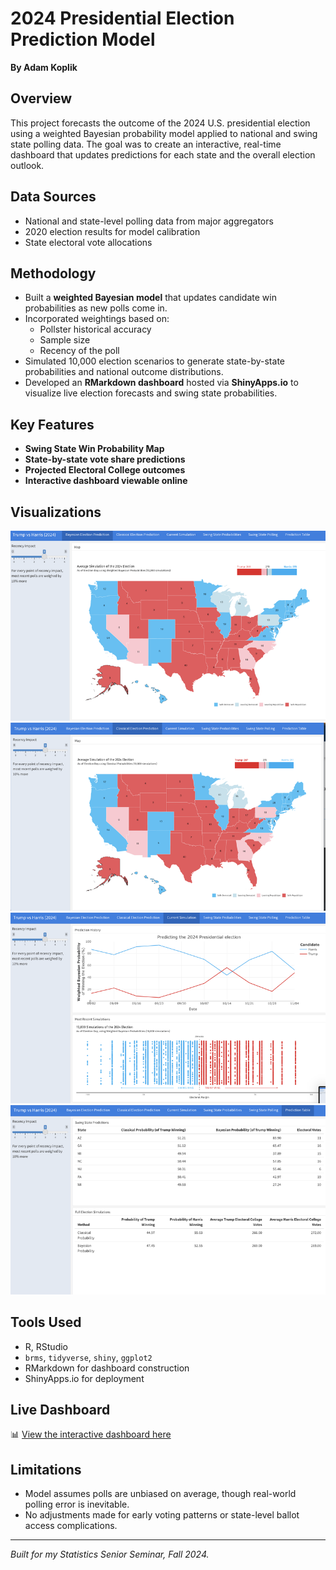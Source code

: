 # 2024 Presidential Election Prediction Model

**By Adam Koplik**

## Overview  
This project forecasts the outcome of the 2024 U.S. presidential election using a weighted Bayesian probability model applied to national and swing state polling data. The goal was to create an interactive, real-time dashboard that updates predictions for each state and the overall election outlook.

## Data Sources  
- National and state-level polling data from major aggregators  
- 2020 election results for model calibration  
- State electoral vote allocations  

## Methodology  
- Built a **weighted Bayesian model** that updates candidate win probabilities as new polls come in.
- Incorporated weightings based on:
  - Pollster historical accuracy  
  - Sample size  
  - Recency of the poll  
- Simulated 10,000 election scenarios to generate state-by-state probabilities and national outcome distributions.
- Developed an **RMarkdown dashboard** hosted via **ShinyApps.io** to visualize live election forecasts and swing state probabilities.

## Key Features  
- **Swing State Win Probability Map**
- **State-by-state vote share predictions**
- **Projected Electoral College outcomes**
- **Interactive dashboard viewable online**

## Visualizations
![Bayesian Prediction](images/Bayesian.png)  
![Classical Prediction](images/Classical.png)
![Simulations](images/Simulation.png)
![Predictions](images/Prediction.png)

## Tools Used  
- R, RStudio  
- `brms`, `tidyverse`, `shiny`, `ggplot2`  
- RMarkdown for dashboard construction  
- ShinyApps.io for deployment  

## Live Dashboard  
📊 [View the interactive dashboard here](https://adamjbkoplik.shinyapps.io/2024ElectionModel/#section-swing-state-probabilities)

## Limitations  
- Model assumes polls are unbiased on average, though real-world polling error is inevitable.
- No adjustments made for early voting patterns or state-level ballot access complications.

---

*Built for my Statistics Senior Seminar, Fall 2024.*